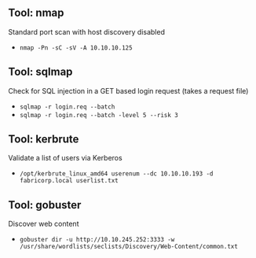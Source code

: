 ## Tool: nmap

Standard port scan with host discovery disabled

- ``` nmap -Pn -sC -sV -A 10.10.10.125 ```

## Tool: sqlmap

Check for SQL injection in a GET based login request (takes a request file)

- ```sqlmap -r login.req --batch```
- ```sqlmap -r login.req --batch -level 5 --risk 3 ```

## Tool: kerbrute

Validate a list of users via Kerberos

- ```/opt/kerbrute_linux_amd64 userenum --dc 10.10.10.193 -d fabricorp.local userlist.txt```

## Tool: gobuster

Discover web content
- ```gobuster dir -u http://10.10.245.252:3333 -w /usr/share/wordlists/seclists/Discovery/Web-Content/common.txt```
